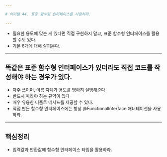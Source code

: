 ```yaml
---

# 아이템 44. 표준 함수형 인터페이스를 사용하라.

---
```


- 필요한 용도에 맞는 게 있다면 직접 구현하지 말고, 표준 함수형 인터페이스를 활용할 수도 있다.
- 기본 6개에 대해 살펴본다.

---
## 똑같은 표준 함수형 인터페이스가 있더라도 직접 코드를 작성해야 하는 경우가 있다.
- 자주 쓰이며, 이름 자체가 용도를 명확히 설명해준다
- 반드시 따라야 하는 규약이 있다
- 매우 유용한 디폴트 메서드를 제공할 수 있다.
- 직접 만든 함수형 인터페이스에는 항상 @FunctionalInterface 애너테이션을 사용하라.

---
## 핵심정리
- 입력값과 반환값에 함수형 인터페이스 타입을 활용하라.